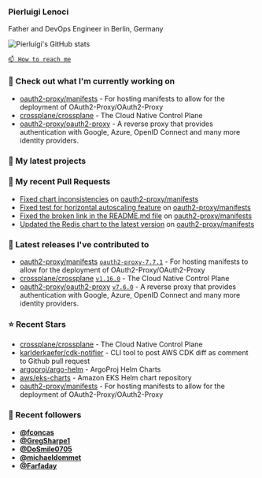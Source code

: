 ### Pierluigi Lenoci

Father and DevOps Engineer in Berlin, Germany

![Pierluigi's GitHub stats](https://github-readme-stats.vercel.app/api?username=pierluigilenoci&show=reviews,discussions_started,discussions_answered,prs_merged,prs_merged_percentage&show_icons=true&theme=trasparent&cache_seconds=86400)

[`📫 How to reach me`](https://about.me/pierluigi.lenoci)

### 👷 Check out what I'm currently working on

- [oauth2-proxy/manifests](https://github.com/oauth2-proxy/manifests) - For hosting manifests to allow for the deployment of OAuth2-Proxy/OAuth2-Proxy
- [crossplane/crossplane](https://github.com/crossplane/crossplane) - The Cloud Native Control Plane
- [oauth2-proxy/oauth2-proxy](https://github.com/oauth2-proxy/oauth2-proxy) - A reverse proxy that provides authentication with Google, Azure, OpenID Connect and many more identity providers.

### 🌱 My latest projects


### 🔨 My recent Pull Requests

- [Fixed chart inconsistencies](https://github.com/oauth2-proxy/manifests/pull/212) on [oauth2-proxy/manifests](https://github.com/oauth2-proxy/manifests)
- [Fixed test for horizontal autoscaling feature](https://github.com/oauth2-proxy/manifests/pull/211) on [oauth2-proxy/manifests](https://github.com/oauth2-proxy/manifests)
- [Fixed the broken link in the README.md file](https://github.com/oauth2-proxy/manifests/pull/207) on [oauth2-proxy/manifests](https://github.com/oauth2-proxy/manifests)
- [Updated the Redis chart to the latest version](https://github.com/oauth2-proxy/manifests/pull/206) on [oauth2-proxy/manifests](https://github.com/oauth2-proxy/manifests)

### 🔭 Latest releases I've contributed to

- [oauth2-proxy/manifests](https://github.com/oauth2-proxy/manifests) [`oauth2-proxy-7.7.1`](https://github.com/oauth2-proxy/manifests/releases/tag/oauth2-proxy-7.7.1) - For hosting manifests to allow for the deployment of OAuth2-Proxy/OAuth2-Proxy
- [crossplane/crossplane](https://github.com/crossplane/crossplane) [`v1.16.0`](https://github.com/crossplane/crossplane/releases/tag/v1.16.0) - The Cloud Native Control Plane
- [oauth2-proxy/oauth2-proxy](https://github.com/oauth2-proxy/oauth2-proxy) [`v7.6.0`](https://github.com/oauth2-proxy/oauth2-proxy/releases/tag/v7.6.0) - A reverse proxy that provides authentication with Google, Azure, OpenID Connect and many more identity providers.

### ⭐ Recent Stars

- [crossplane/crossplane](https://github.com/crossplane/crossplane) - The Cloud Native Control Plane
- [karlderkaefer/cdk-notifier](https://github.com/karlderkaefer/cdk-notifier) - CLI tool to post AWS CDK diff as comment to Github pull request
- [argoproj/argo-helm](https://github.com/argoproj/argo-helm) - ArgoProj Helm Charts
- [aws/eks-charts](https://github.com/aws/eks-charts) - Amazon EKS Helm chart repository
- [oauth2-proxy/manifests](https://github.com/oauth2-proxy/manifests) - For hosting manifests to allow for the deployment of OAuth2-Proxy/OAuth2-Proxy

### 💖 Recent followers

- [**@fconcas**](https://github.com/fconcas)
- [**@GregSharpe1**](https://github.com/GregSharpe1)
- [**@DoSmile0705**](https://github.com/DoSmile0705)
- [**@michaeldommet**](https://github.com/michaeldommet)
- [**@Farfaday**](https://github.com/Farfaday)

